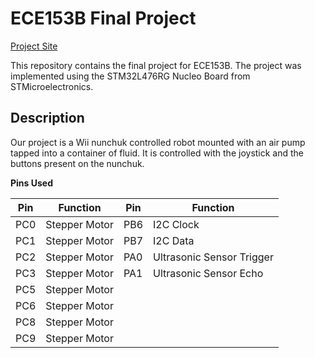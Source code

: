 # ECE153B Final Project

[Project Site](https://sites.google.com/view/ece153b-project-proposal/home)

This repository contains the final project for ECE153B. The project was implemented using the STM32L476RG Nucleo Board from STMicroelectronics.

## Description

Our project is a Wii nunchuk controlled robot mounted with an air pump tapped into a container of fluid. It is controlled with the joystick and the buttons present on the nunchuk.

**Pins Used**

| Pin | Function | Pin | Function |
| --- | -------- | --- | -------- |
| PC0 | Stepper Motor | PB6 | I2C Clock |
| PC1 | Stepper Motor | PB7 | I2C Data |
| PC2 | Stepper Motor | PA0 | Ultrasonic Sensor Trigger |
| PC3 | Stepper Motor | PA1 | Ultrasonic Sensor Echo |
| PC5 | Stepper Motor |
| PC6 | Stepper Motor |
| PC8 | Stepper Motor |
| PC9 | Stepper Motor |